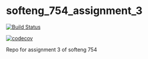 # softeng_754_assignment_3
[![Build Status](https://travis-ci.org/AlexRMorgan/softeng_754_assignment_3.svg?branch=master)](https://travis-ci.org/AlexRMorgan/softeng_754_assignment_3)


[![codecov](https://codecov.io/gh/TechnionYP5777/project-name/branch/master/graph/badge.svg)](https://codecov.io/gh/AlexRMorgan/softeng_754_assignment_3)


Repo for assignment 3 of softeng 754
